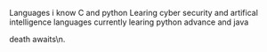 Languages i know C and python 
Learing cyber security and artifical intelligence 
languages currently learing python advance and java  


death awaits\n.

<!---
shadowfaxx1/shadowfaxx1 is a ✨ special ✨ repository because its `README.md` (this file) appears on your GitHub profile.
You can click the Preview link to take a look at your changes.
--->
